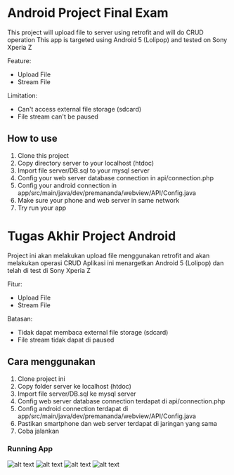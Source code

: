 # Android Project Final Exam

This project will upload file to server using retrofit and will do CRUD operation
This app is targeted using Android 5 (Lolipop) and tested on Sony Xperia Z

Feature:
- Upload File
- Stream File

Limitation:
- Can't access external file storage (sdcard)
- File stream can't be paused

## How to use
1. Clone this project
2. Copy directory server to your localhost (htdoc)
3. Import file server/DB.sql to your mysql server
4. Config your web server database connection in api/connection.php
5. Config your android connection in app/src/main/java/dev/premananda/webview/API/Config.java
6. Make sure your phone and web server in same network
7. Try run your app


# Tugas Akhir Project Android

Project ini akan melakukan upload file menggunakan retrofit and akan melakukan operasi CRUD
Aplikasi ini menargetkan Android 5 (Lolipop) dan telah di test di Sony Xperia Z

Fitur:
- Upload File
- Stream File

Batasan:
- Tidak dapat membaca external file storage (sdcard)
- File stream tidak dapat di paused

## Cara menggunakan
1. Clone project ini
2. Copy folder server ke localhost (htdoc)
3. Import file server/DB.sql ke mysql server
4. Config web server database connection terdapat di api/connection.php
5. Config android connection terdapat di app/src/main/java/dev/premananda/webview/API/Config.java
6. Pastikan smartphone dan web server terdapat di jaringan yang sama
7. Coba jalankan

### Running App
![alt text](/server/home.jpg "Home")
![alt text](/server/add.jpg "Add")
![alt text](/server/update.jpg "Update")
![alt text](/server/delete.jpg "Delete")
